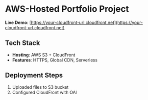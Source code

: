 # AWS-Hosted Portfolio Project  
**Live Demo**: [https://your-cloudfront-url.cloudfront.net](https://your-cloudfront-url.cloudfront.net)  

## Tech Stack  
- **Hosting**: AWS S3 + CloudFront  
- **Features**: HTTPS, Global CDN, Serverless  

## Deployment Steps  
1. Uploaded files to S3 bucket  
2. Configured CloudFront with OAI  


  
